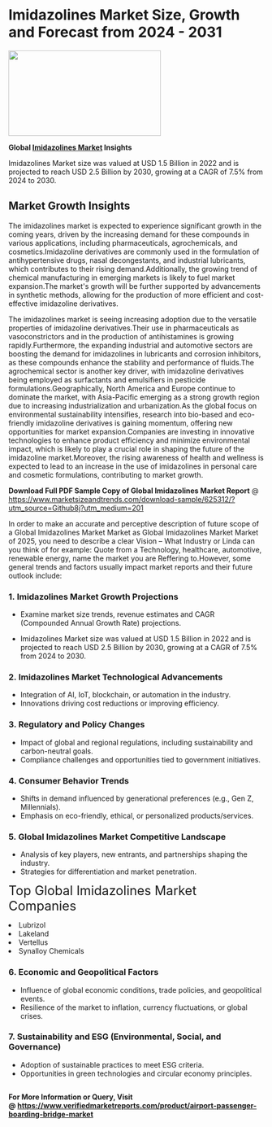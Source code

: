 <H1>Imidazolines Market Size, Growth and Forecast from 2024 - 2031</H1><img class="aligncenter size-medium wp-image-584254" src="https://thirdeyenews.in/wp-content/uploads/2024/09/Global-Market-Research-300x168.jpeg" alt="" width="300" height="168" /><p><strong>Global&nbsp;<a href="https://www.marketsizeandtrends.com/download-sample/625312/?utm_source=Github8j?utm_medium=201">Imidazolines Market</a> Insights</strong></p><p>Imidazolines Market size was valued at USD 1.5 Billion in 2022 and is projected to reach USD 2.5 Billion by 2030, growing at a CAGR of 7.5% from 2024 to 2030.</p><p><h2>Market Growth Insights</h2> <p>The imidazolines market is expected to experience significant growth in the coming years, driven by the increasing demand for these compounds in various applications, including pharmaceuticals, agrochemicals, and cosmetics.Imidazoline derivatives are commonly used in the formulation of antihypertensive drugs, nasal decongestants, and industrial lubricants, which contributes to their rising demand.Additionally, the growing trend of chemical manufacturing in emerging markets is likely to fuel market expansion.The market's growth will be further supported by advancements in synthetic methods, allowing for the production of more efficient and cost-effective imidazoline derivatives.</p> <p>The imidazolines market is seeing increasing adoption due to the versatile properties of imidazoline derivatives.Their use in pharmaceuticals as vasoconstrictors and in the production of antihistamines is growing rapidly.Furthermore, the expanding industrial and automotive sectors are boosting the demand for imidazolines in lubricants and corrosion inhibitors, as these compounds enhance the stability and performance of fluids.The agrochemical sector is another key driver, with imidazoline derivatives being employed as surfactants and emulsifiers in pesticide formulations.Geographically, North America and Europe continue to dominate the market, with Asia-Pacific emerging as a strong growth region due to increasing industrialization and urbanization.As the global focus on environmental sustainability intensifies, research into bio-based and eco-friendly imidazoline derivatives is gaining momentum, offering new opportunities for market expansion.Companies are investing in innovative technologies to enhance product efficiency and minimize environmental impact, which is likely to play a crucial role in shaping the future of the imidazoline market.Moreover, the rising awareness of health and wellness is expected to lead to an increase in the use of imidazolines in personal care and cosmetic formulations, contributing to market growth.<p><span class=""><strong>Download Full PDF Sample Copy of Global Imidazolines Market Report</strong> @ <a href="https://www.marketsizeandtrends.com/download-sample/625312/?utm_source=Github8j?utm_medium=201" target="_blank">https://www.marketsizeandtrends.com/download-sample/625312/?utm_source=Github8j?utm_medium=201</a></span></p><p>In order to make an accurate and perceptive description of future scope of a Global&nbsp;Imidazolines Market Market as Global&nbsp;Imidazolines Market Market of 2025, you need to describe a clear Vision &ndash; What Industry or Linda can you think of for example: Quote from a Technology, healthcare, automotive, renewable energy, name the market you are Reffering to.However, some general trends and factors usually impact market reports and their future outlook include:</p><h3>1.&nbsp;<strong>Imidazolines Market Growth Projections</strong></h3><ul><li>Examine market size trends, revenue estimates and CAGR (Compounded Annual Growth Rate) projections.</li><li><p>Imidazolines Market size was valued at USD 1.5 Billion in 2022 and is projected to reach USD 2.5 Billion by 2030, growing at a CAGR of 7.5% from 2024 to 2030.</p></li></ul><h3>2.&nbsp;<strong>Imidazolines Market Technological Advancements</strong></h3><ul><li>Integration of AI, IoT, blockchain, or automation in the industry.</li><li>Innovations driving cost reductions or improving efficiency.</li></ul><h3>3.&nbsp;<strong>Regulatory and Policy Changes</strong></h3><ul><li>Impact of global and regional regulations, including sustainability and carbon-neutral goals.</li><li>Compliance challenges and opportunities tied to government initiatives.</li></ul><h3>4.&nbsp;<strong>Consumer Behavior Trends</strong></h3><ul><li>Shifts in demand influenced by generational preferences (e.g., Gen Z, Millennials).</li><li>Emphasis on eco-friendly, ethical, or personalized products/services.</li></ul><h3>5.&nbsp;<strong>Global Imidazolines Market Competitive Landscape</strong></h3><ul><li>Analysis of key players, new entrants, and partnerships shaping the industry.</li><li>Strategies for differentiation and market penetration.</li></ul><p data-pm-slice="1 1 []"><span style="color: inherit; font-family: inherit; font-size: 25px;">Top Global Imidazolines Market Companies</span></p><div class="" data-test-id=""><p><li>Lubrizol</li><li> Lakeland</li><li> Vertellus</li><li> Synalloy Chemicals</li></p></div><h3>6.&nbsp;<strong>Economic and Geopolitical Factors</strong></h3><ul><li>Influence of global economic conditions, trade policies, and geopolitical events.</li><li>Resilience of the market to inflation, currency fluctuations, or global crises.</li></ul><h3>7.&nbsp;<strong>Sustainability and ESG (Environmental, Social, and Governance)</strong></h3><ul><li>Adoption of sustainable practices to meet ESG criteria.</li><li>Opportunities in green technologies and circular economy principles.</li></ul><h2><strong style="font-size: 14px;">For More Information or Query, Visit @&nbsp;</strong><a style="background-color: #ffffff; font-size: 14px;" href="https://www.marketsizeandtrends.com/report/imidazolines-market/" target="_blank">https://www.verifiedmarketreports.com/product/airport-passenger-boarding-bridge-market</a></h2>